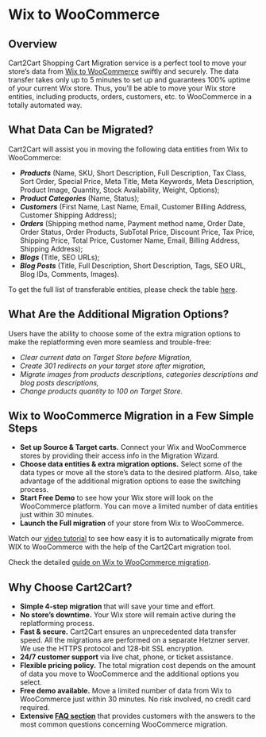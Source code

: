 # Wix to WooCommerce 
## Overview
Cart2Cart Shopping Cart Migration service is a perfect tool to move your store’s data from [Wix to WooCommerce](https://www.shopping-cart-migration.com/shopping-cart-migration-options/wix-to-woocommerce-migration?utm_source=github-articles&utm_medium=articles&utm_term=wix-woocommerce&utm_campaign=github.com) swiftly and securely. The data transfer takes only up to 5 minutes to set up and guarantees 100% uptime of your current Wix store. Thus, you’ll be able to move your Wix store entities, including products, orders, customers, etc. to WooCommerce in a totally automated way.
## What Data Can be Migrated?
Cart2Cart will assist you in moving the following data entities from Wix to WooCommerce:
* **_Products_** (Name, SKU, Short Description, Full Description, Tax Class, Sort Order, Special Price, Meta Title, Meta Keywords, Meta Description, Product Image, Quantity, Stock Availability, Weight, Options);
* **_Product Categories_** (Name, Status);
* **_Customers_** (First Name, Last Name, Email, Customer Billing Address, Customer Shipping Address);
* **_Orders_** (Shipping method name, Payment method name, Order Date, Order Status, Order Products, SubTotal Price, Discount Price, Tax Price, Shipping Price, Total Price, Customer Name, Email, Billing Address, Shipping Address);
* **_Blogs_** (Title, SEO URLs);
* **_Blog Posts_** (Title, Full Description, Short Description, Tags, SEO URL, Blog IDs, Comments, Images).
 
To get the full list of transferable entities, please check the table [here](https://www.shopping-cart-migration.com/shopping-cart-migration-options/wix-to-woocommerce-migration?utm_source=github-articles&utm_medium=articles&utm_term=wix-woocommerce&utm_campaign=github.com).
## What Are the Additional Migration Options?
Users have the ability to choose some of the extra migration options to make the replatforming even more seamless and trouble-free:
* _Clear current data on Target Store before Migration,_
* _Create 301 redirects on your target store after migration,_
* _Migrate images from products descriptions, categories descriptions and blog posts descriptions,_
* _Change products quantity to 100 on Target Store._
## Wix to WooCommerce Migration in a Few Simple Steps 
* **Set up Source & Target carts.** Connect your Wix and WooCommerce stores by providing their access info in the Migration Wizard.
* **Choose data entities & extra migration options.** Select some of the data types or move all the store’s data to the desired platform. Also, take advantage of the additional migration options to ease the switching process.
* **Start Free Demo** to see how your Wix store will look on the WooCommerce platform. You can move a limited number of data entities just within 30 minutes.  
* **Launch the Full migration** of your store from Wix to WooCommerce.

Watch our [video tutorial](https://www.youtube.com/watch?v=5cvBHsjMKkc&t=1s?utm_source=github-articles&utm_medium=articles&utm_term=wix-woocommerce&utm_campaign=github.com) to see how easy it is to automatically migrate from WIX to WooCommerce with the help of the Cart2Cart migration tool.
 
Check the detailed [guide on Wix to WooCommerce migration](https://www.shopping-cart-migration.com/migration-guides/how-to-migrate-from-wix-to-woocommerce-without-spending-a-dime-on-a-developer?utm_source=github-articles&utm_medium=articles&utm_term=wix-woocommerce&utm_campaign=github.com). 
## Why Choose Cart2Cart?
* **Simple 4-step migration** that will save your time and effort.
* **No store’s downtime.** Your Wix store will remain active during the replatforming process.
* **Fast & secure.** Cart2Cart ensures an unprecedented data transfer speed. All the migrations are performed on a separate Hetzner server. We use the HTTPS protocol and 128-bit SSL encryption.
* **24/7 customer support** via live chat, phone, or ticket assistance.
* **Flexible pricing policy.** The total migration cost depends on the amount of data you move to WooCommerce and the additional options you select.   
* **Free demo available.** Move a limited number of data from Wix to WooCommerce just within 30 minutes. No risk involved, no credit card required. 
* **Extensive [FAQ section](https://www.shopping-cart-migration.com/faq/45-woocommerce?utm_source=github-articles&utm_medium=articles&utm_term=wix-woocommerce&utm_campaign=github.com)** that provides customers with the answers to the most common questions concerning WooCommerce migration.
